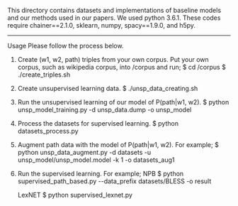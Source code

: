 This directory contains datasets and implementations of baseline models and our methods used in our papers.
We used python 3.6.1.
These codes require chainer==2.1.0, sklearn, numpy,  spacy==1.9.0, and h5py.

--------------------------------------------------------------------------------------------------------------------
Usage
Please follow the process below.

1. Create (w1, w2, path) triples from your own corpus.
Put your own corpus, such as wikipedia corpus, into /corpus and run;
	$ cd /corpus
	$ ./create_triples.sh <your corpus>

2. Create unsupervised learning data.
	$ ./unsp_data_creating.sh
	
3. Run the unsupervised learning of our model of P(path|w1, w2).
	$ python unsp_model_training.py -d unsp_data.dump -o unsp_model

4. Process the datasets for supervised learning.
	$ python datasets_process.py
	
5. Augment path data with the model of P(path|w1, w2). For example;
	$ python unsp_data_augment.py -d datasets -u unsp_model/unsp_model.model -k 1 -o datasets_aug1

6. Run the supervised learning. For example;
	NPB
	$ python supervised_path_based.py --data_prefix datasets/BLESS -o result
	
	LexNET
	$ python supervised_lexnet.py


